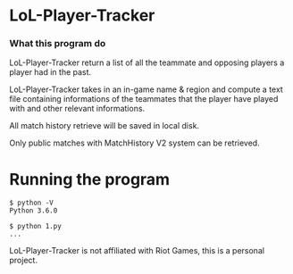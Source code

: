 # LoL-Player-Tracker

### What this program do

LoL-Player-Tracker return a list of all the teammate and opposing players a player had in the past.
 
LoL-Player-Tracker takes in an in-game name & region and compute a text file containing informations of the teammates that the player have played with and other relevant informations.

All match history retrieve will be saved in local disk.

Only public matches with MatchHistory V2 system can be retrieved.

# Running the program
```
$ python -V
Python 3.6.0

$ python 1.py
...
```

LoL-Player-Tracker is not affiliated with Riot Games, this is a personal project.
